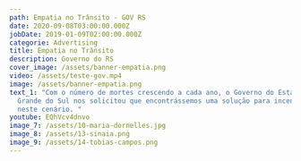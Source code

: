 ```yaml
---
path: Empatia no Trânsito - GOV RS
date: 2020-09-08T03:00:00.000Z
jobDate: 2019-01-09T02:00:00.000Z
categorie: Advertising
title: Empatia no Trânsito
description: Governo do RS
cover_image: /assets/banner-empatia.png
video: /assets/teste-gov.mp4
image: /assets/banner-empatia.png
text_1: "Com o número de mortes crescendo a cada ano, o Governo do Estado do Rio
  Grande do Sul nos solicitou que encontrássemos uma solução para incentivar uma
  neste cenário. "
youtube: EQhVcv4dnvo
image_7: /assets/10-maria-dornelles.jpg
image_8: /assets/13-sinaia.png
image_9: /assets/14-tobias-campos.png
---
```

